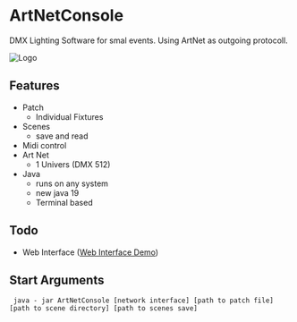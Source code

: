 
# ArtNetConsole

DMX Lighting Software for smal events.
Using ArtNet as outgoing protocoll.




![Logo](https://www.hlg-fuerth.de/wp-content/uploads/2016/12/lito-logo_schwarz.jpg)


## Features
- Patch
    - Individual Fixtures
- Scenes
    - save and read
- Midi control
- Art Net
    - 1 Univers (DMX 512)
- Java
    - runs on any system
    - new java 19
    - Terminal based
## Todo
- Web Interface (<a href="https://lupluv.dev/dmx/" target="_blank">Web Interface Demo</a>)

## Start Arguments
 ` java - jar ArtNetConsole [network interface] [path to patch file] [path to scene directory] [path to scenes save]`

